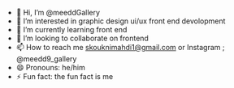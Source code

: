 - 👋 Hi, I’m @meeddGallery
- 👀 I’m interested in graphic design ui/ux front end devolopment 
- 🌱 I’m currently learning front end
- 💞️ I’m looking to collaborate on frontend
- 📫 How to reach me skouknimahdi1@gmail.com or Instagram ; @meedd9_gallery
- 😄 Pronouns: he/him
- ⚡ Fun fact: the fun fact is me 

<!---
meeddGallery/meeddGallery is a ✨ special ✨ repository because its `README.md` (this file) appears on your GitHub profile.
You can click the Preview link to take a look at your changes.
--->

